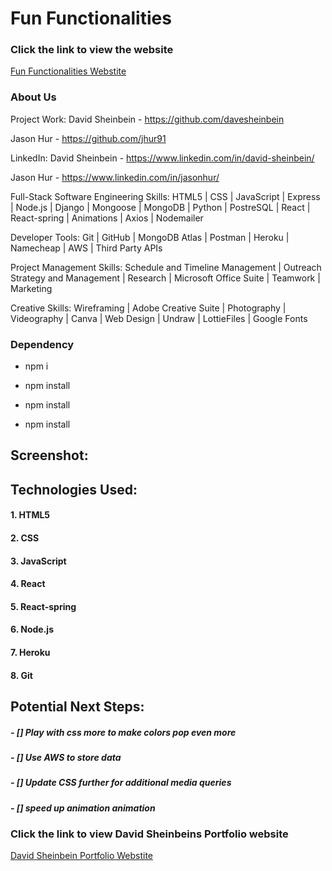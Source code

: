 # **Fun Functionalities**

### Click the link to view the website

[Fun Functionalities Webstite](http://www.davidsheinbeinportfolio.com/)

### About Us

Project Work:
David Sheinbein - https://github.com/davesheinbein

Jason Hur - https://github.com/jhur91

LinkedIn:
David Sheinbein - https://www.linkedin.com/in/david-sheinbein/

Jason Hur - https://www.linkedin.com/in/jasonhur/

Full-Stack Software Engineering Skills:
HTML5 | CSS | JavaScript | Express | Node.js | Django | Mongoose | MongoDB | Python | PostreSQL | React | React-spring | Animations | Axios | Nodemailer

Developer Tools:
Git | GitHub | MongoDB Atlas | Postman | Heroku | Namecheap | AWS | Third Party APIs

Project Management Skills:
Schedule and Timeline Management | Outreach Strategy and Management | Research | Microsoft Office Suite | Teamwork | Marketing

Creative Skills:
Wireframing | Adobe Creative Suite | Photography | Videography | Canva | Web Design | Undraw | LottieFiles | Google Fonts

### Dependency

- npm i

- npm install

- npm install

- npm install

## Screenshot:

<!-- ![Home Page Sceenshot](screenshots/portfolio-screenshot.png)

[Home Page Sceenshot](https://imgur.com/UE1XA40) -->

## Technologies Used:

#### 1. HTML5

#### 2. CSS

#### 3. JavaScript

#### 4. React

#### 5. React-spring

#### 6. Node.js

#### 7. Heroku

#### 8. Git

## Potential Next Steps:

##### - [] Play with css more to make colors pop even more

##### - [] Use AWS to store data

##### - [] Update CSS further for additional media queries

##### - [] speed up animation animation

### Click the link to view David Sheinbeins Portfolio website

[David Sheinbein Portfolio Webstite](http://www.davidsheinbeinportfolio.com/)

<!-- [Jason Hur Portfolio Webstite]()  -->
